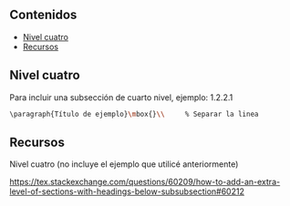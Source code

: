 ## Contenidos

- [Nivel cuatro](#nivel-cuatro)
- [Recursos](#recursos)

## Nivel cuatro

Para incluir una subsección de cuarto nivel, ejemplo: 1.2.2.1

```bash
\paragraph{Título de ejemplo}\mbox{}\\     % Separar la linea
```

## Recursos

Nivel cuatro (no incluye el ejemplo que utilicé anteriormente)

<https://tex.stackexchange.com/questions/60209/how-to-add-an-extra-level-of-sections-with-headings-below-subsubsection#60212>
